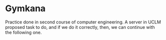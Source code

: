 # Gymkana
Practice done in second course of computer engineering. A server in UCLM proposed task to do, and if we do it correctly, then, we can continue with the following one.
